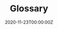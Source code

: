 ---
title: "Glossary"  # Add a page title.
summary: ""  # Add a page description.
date: "2020-11-23T00:00:00Z"  # Add today's date.
type: "widget_page"  # Page type is a Widget Page
---